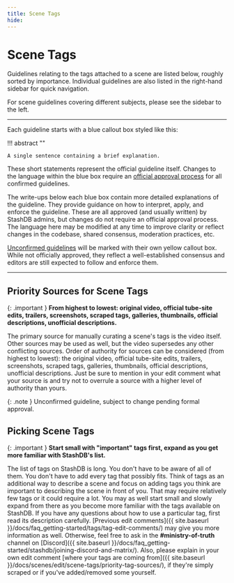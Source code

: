```yaml
---
title: Scene Tags
hide:
---
```


# Scene Tags

Guidelines relating to the tags attached to a scene are listed below, roughly sorted by importance. Individual guidelines are also listed in the right-hand sidebar for quick navigation.

For scene guidelines covering different subjects, please see the sidebar to the left.

---

Each guideline starts with a blue callout box styled like this:

!!! abstract ""

    A single sentence containing a brief explanation.

These short statements represent the official guideline itself. Changes to the language within the blue box require an [official approval process](LINKZ) for all confirmed guidelines.

The write-ups below each blue box contain more detailed explanations of the guideline. They provide guidance on how to interpret, apply, and enforce the guideline. These are all approved (and usually written) by StashDB admins, but changes do not require an official approval process. The language here may be modified at any time to improve clarity or reflect changes in the codebase, shared consensus, moderation practices, etc.

[Unconfirmed guidelines](LINKZ) will be marked with their own yellow callout box. While not officially approved, they reflect a well-established consensus and editors are still expected to follow and enforce them.

---

## Priority Sources for Scene Tags

{: .important }
**From highest to lowest: original video, official tube-site edits, trailers, screenshots, scraped tags, galleries, thumbnails, official descriptions, unofficial descriptions.**

The primary source for manually curating a scene's tags is the video itself. Other sources may be used as well, but the video supersedes any other conflicting sources. Order of authority for sources can be considered (from highest to lowest): the original video, official tube-site edits, trailers, screenshots, scraped tags, galleries, thumbnails, official descriptions, unofficial descriptions. Just be sure to mention in your edit comment what your source is and try not to overrule a source with a higher level of authority than yours.

{: .note }
Unconfirmed guideline, subject to change pending formal approval.

## Picking Scene Tags

{: .important }
**Start small with "important" tags first, expand as you get more familiar with StashDB's list.**

The list of tags on StashDB is long. You don't have to be aware of all of them. You don't have to add every tag that possibly fits. Think of tags as an additional way to describe a scene and focus on adding tags you think are important to describing the scene in front of you. That may require relatively few tags or it could require a lot. You may as well start small and slowly expand from there as you become more familiar with the tags available on StashDB. If you have any questions about how to use a particular tag, first read its description carefully. [Previous edit comments]({{ site.baseurl }}/docs/faq_getting-started/tags/tag-edit-comments/) may give you more information as well. Otherwise, feel free to ask in the **#ministry-of-truth** channel on [Discord]({{ site.baseurl }}/docs/faq_getting-started/stashdb/joining-discord-and-matrix/). Also, please explain in your own edit comment [where your tags are coming from]({{ site.baseurl }}/docs/scenes/edit/scene-tags/priority-tag-sources/), if they're simply scraped or if you've added/removed some yourself.
